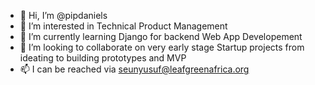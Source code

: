 - 👋 Hi, I’m @pipdaniels
- 👀 I’m interested in Technical Product Management
- 🌱 I’m currently learning Django for backend Web App Developement
- 💞️ I’m looking to collaborate on very early stage Startup projects from ideating to building prototypes and MVP
- 📫 I can be reached via seunyusuf@leafgreenafrica.org

<!---
pipdaniels/pipdaniels is a ✨ special ✨ repository because its `README.md` (this file) appears on your GitHub profile.
You can click the Preview link to take a look at your changes.
--->
